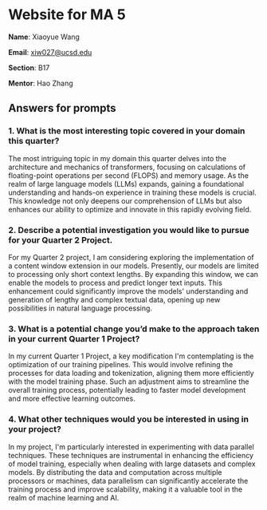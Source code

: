 # Website for MA 5
**Name**: Xiaoyue Wang

**Email**: xiw027@ucsd.edu

**Section**: B17

**Mentor**: Hao Zhang

## Answers for prompts
### 1. What is the most interesting topic covered in your domain this quarter?
The most intriguing topic in my domain this quarter delves into the architecture and mechanics of transformers, focusing on calculations of floating-point operations per second (FLOPS) and memory usage. As the realm of large language models (LLMs) expands, gaining a foundational understanding and hands-on experience in training these models is crucial. This knowledge not only deepens our comprehension of LLMs but also enhances our ability to optimize and innovate in this rapidly evolving field.

### 2. Describe a potential investigation you would like to pursue for your Quarter 2 Project.
For my Quarter 2 project, I am considering exploring the implementation of a content window extension in our models. Presently, our models are limited to processing only short context lengths. By expanding this window, we can enable the models to process and predict longer text inputs. This enhancement could significantly improve the models' understanding and generation of lengthy and complex textual data, opening up new possibilities in natural language processing.

### 3. What is a potential change you’d make to the approach taken in your current Quarter 1 Project?
In my current Quarter 1 Project, a key modification I'm contemplating is the optimization of our training pipelines. This would involve refining the processes for data loading and tokenization, aligning them more efficiently with the model training phase. Such an adjustment aims to streamline the overall training process, potentially leading to faster model development and more effective learning outcomes.

### 4. What other techniques would you be interested in using in your project?
In my project, I'm particularly interested in experimenting with data parallel techniques. These techniques are instrumental in enhancing the efficiency of model training, especially when dealing with large datasets and complex models. By distributing the data and computation across multiple processors or machines, data parallelism can significantly accelerate the training process and improve scalability, making it a valuable tool in the realm of machine learning and AI. 
